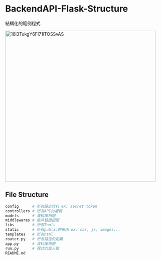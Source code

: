 # BackendAPI-Flask-Structure
結構化的範例程式

<img width="480" alt="16l3TukgY6FI71lTOSSvAS" src="https://user-images.githubusercontent.com/60885166/147197836-5cec2839-89b6-4ae7-966a-3d095c723dda.png">

## File Structure
```bash
config      # 所有設定資料 ex: secret token
controllers # 所有API的邏輯
models      # 資料庫相關
middlewares # 帳戶驗證相關
libs        # 所有Tools
static      # 所有public的東西 ex: css, js, images...
templates   # 所有html
router.py   # 所有路徑的定義
app.py      # 資料庫相關
run.py      # 程式的進入點
README.md
```
